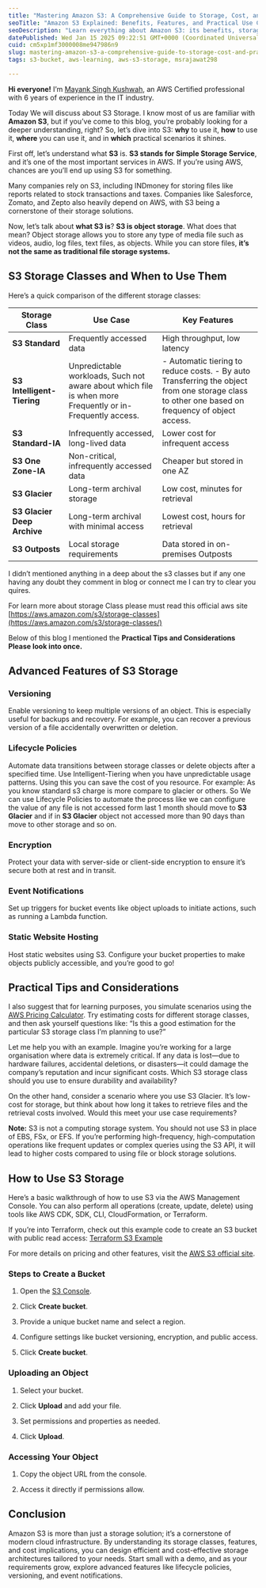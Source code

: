 ```yaml
---
title: "Mastering Amazon S3: A Comprehensive Guide to Storage, Cost, and Practical Use Cases"
seoTitle: "Amazon S3 Explained: Benefits, Features, and Practical Use Cases"
seoDescription: "Learn everything about Amazon S3: its benefits, storage classes, features like versioning and encryption, practical use cases, cost optimisation tips, and h"
datePublished: Wed Jan 15 2025 09:22:51 GMT+0000 (Coordinated Universal Time)
cuid: cm5xp1mf3000008me947986n9
slug: mastering-amazon-s3-a-comprehensive-guide-to-storage-cost-and-practical-use-cases
tags: s3-bucket, aws-learning, aws-s3-storage, msrajawat298

---
```


**Hi everyone!** I’m [Mayank Singh Kushwah](https://www.linkedin.com/in/msrajawat298/), an AWS Certified professional with 6 years of experience in the IT industry.

Today We will discuss about S3 Storage. I know most of us are familiar with **Amazon S3**, but if you’ve come to this blog, you’re probably looking for a deeper understanding, right? So, let’s dive into S3: **why** to use it, **how** to use it, **where** you can use it, and in **which** practical scenarios it shines.

First off, let’s understand what **S3** is. **S3 stands for Simple Storage Service**, and it’s one of the most important services in AWS. If you’re using AWS, chances are you’ll end up using S3 for something.

Many companies rely on S3, including INDmoney for storing files like reports related to stock transactions and taxes. Companies like Salesforce, Zomato, and Zepto also heavily depend on AWS, with S3 being a cornerstone of their storage solutions.

Now, let’s talk about **what S3 is**? **S3 is object storage**. What does that mean? Object storage allows you to store any type of media file such as videos, audio, log files, text files, as objects. While you can store files, **it’s not the same as traditional file storage systems.**

## S3 Storage Classes and When to Use Them

Here’s a quick comparison of the different storage classes:

| **Storage Class** | **Use Case** | **Key Features** |
| --- | --- | --- |
| **S3 Standard** | Frequently accessed data | High throughput, low latency |
| **S3 Intelligent-Tiering** | Unpredictable workloads, Such not aware about which file is when more Frequently or in-Frequently access. | \- Automatic tiering to reduce costs. - By auto Transferring the object from one storage class to other one based on frequency of object access. |
| **S3 Standard-IA** | Infrequently accessed, long-lived data | Lower cost for infrequent access |
| **S3 One Zone-IA** | Non-critical, infrequently accessed data | Cheaper but stored in one AZ |
| **S3 Glacier** | Long-term archival storage | Low cost, minutes for retrieval |
| **S3 Glacier Deep Archive** | Long-term archival with minimal access | Lowest cost, hours for retrieval |
| **S3 Outposts** | Local storage requirements | Data stored in on-premises Outposts |

I didn’t mentioned anything in a deep about the s3 classes but if any one having any doubt they comment in blog or connect me I can try to clear you quires.

For learn more about storage Class please must read this official aws site [https://aws.amazon.com/s3/storage-classes](https://aws.amazon.com/s3/storage-classes/)

Below of this blog I mentioned the **Practical Tips and Considerations Please look into once.**

## Advanced Features of S3 Storage

### Versioning

Enable versioning to keep multiple versions of an object. This is especially useful for backups and recovery. For example, you can recover a previous version of a file accidentally overwritten or deletion.

### Lifecycle Policies

Automate data transitions between storage classes or delete objects after a specified time. Use Intelligent-Tiering when you have unpredictable usage patterns. Using this you can save the cost of you resource. For example: As you know standard s3 charge is more compare to glacier or others. So We can use Lifecycle Policies to automate the process like we can configure the value of any file is not accessed form last 1 month should move to **S3 Glacier** and if in **S3 Glacier** object not accessed more than 90 days than move to other storage and so on.

### Encryption

Protect your data with server-side or client-side encryption to ensure it’s secure both at rest and in transit.

### Event Notifications

Set up triggers for bucket events like object uploads to initiate actions, such as running a Lambda function.

### Static Website Hosting

Host static websites using S3. Configure your bucket properties to make objects publicly accessible, and you’re good to go!

## Practical Tips and Considerations

I also suggest that for learning purposes, you simulate scenarios using the [AWS Pricing Calculator](https://calculator.aws/#/). Try estimating costs for different storage classes, and then ask yourself questions like: “Is this a good estimation for the particular S3 storage class I’m planning to use?”

Let me help you with an example. Imagine you’re working for a large organisation where data is extremely critical. If any data is lost—due to hardware failures, accidental deletions, or disasters—it could damage the company’s reputation and incur significant costs. Which S3 storage class should you use to ensure durability and availability?

On the other hand, consider a scenario where you use S3 Glacier. It’s low-cost for storage, but think about how long it takes to retrieve files and the retrieval costs involved. Would this meet your use case requirements?

**Note:** S3 is not a computing storage system. You should not use S3 in place of EBS, FSx, or EFS. If you’re performing high-frequency, high-computation operations like frequent updates or complex queries using the S3 API, it will lead to higher costs compared to using file or block storage solutions.

## How to Use S3 Storage

Here’s a basic walkthrough of how to use S3 via the AWS Management Console. You can also perform all operations (create, update, delete) using tools like AWS CDK, SDK, CLI, CloudFormation, or Terraform.

If you’re into Terraform, check out this example code to create an S3 bucket with public read access: [Terraform S3 Example](https://github.com/msrajawat298/Terraform-aws-examples/tree/main/s3-bucket/Creates%20an%20S3%20bucket%20with%20public%20read%20access)

For more details on pricing and other features, visit the [AWS S3 official site](https://aws.amazon.com/s3/).

### Steps to Create a Bucket

1. Open the [S3 Console](https://aws.amazon.com/s3/).
    
2. Click **Create bucket**.
    
3. Provide a unique bucket name and select a region.
    
4. Configure settings like bucket versioning, encryption, and public access.
    
5. Click **Create bucket**.
    

### Uploading an Object

1. Select your bucket.
    
2. Click **Upload** and add your file.
    
3. Set permissions and properties as needed.
    
4. Click **Upload**.
    

### Accessing Your Object

1. Copy the object URL from the console.
    
2. Access it directly if permissions allow.
    

## Conclusion

Amazon S3 is more than just a storage solution; it’s a cornerstone of modern cloud infrastructure. By understanding its storage classes, features, and cost implications, you can design efficient and cost-effective storage architectures tailored to your needs. Start small with a demo, and as your requirements grow, explore advanced features like lifecycle policies, versioning, and event notifications.